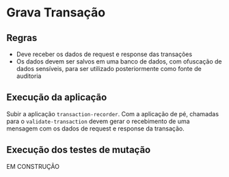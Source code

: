 # Grava Transação

## Regras

- Deve receber os dados de request e response das transações
- Os dados devem ser salvos em uma banco de dados, com ofuscação de dados sensíveis, para ser utilizado posteriormente como fonte de auditoria

## Execução da aplicação

Subir a aplicação `transaction-recorder`. Com a aplicação de pé, chamadas para o `validate-transaction` devem gerar o recebimento de uma mensagem com os dados de request e response da transação.

## Execução dos testes de mutação

EM CONSTRUÇÃO